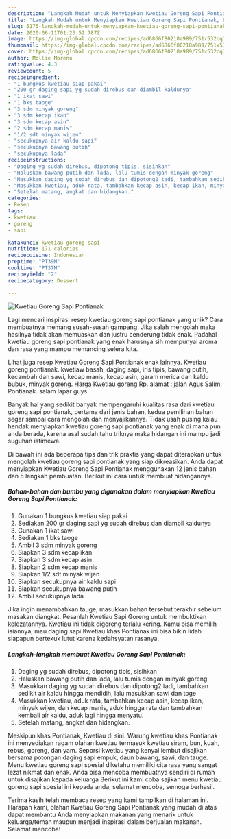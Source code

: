 ```yaml
---
description: "Langkah Mudah untuk Menyiapkan Kwetiau Goreng Sapi Pontianak, Bikin Ngiler"
title: "Langkah Mudah untuk Menyiapkan Kwetiau Goreng Sapi Pontianak, Bikin Ngiler"
slug: 5175-langkah-mudah-untuk-menyiapkan-kwetiau-goreng-sapi-pontianak-bikin-ngiler
date: 2020-06-11T01:23:52.787Z
image: https://img-global.cpcdn.com/recipes/ad6866f80218a989/751x532cq70/kwetiau-goreng-sapi-pontianak-foto-resep-utama.jpg
thumbnail: https://img-global.cpcdn.com/recipes/ad6866f80218a989/751x532cq70/kwetiau-goreng-sapi-pontianak-foto-resep-utama.jpg
cover: https://img-global.cpcdn.com/recipes/ad6866f80218a989/751x532cq70/kwetiau-goreng-sapi-pontianak-foto-resep-utama.jpg
author: Mollie Moreno
ratingvalue: 4.3
reviewcount: 5
recipeingredient:
- "1 bungkus kwetiau siap pakai"
- "200 gr daging sapi yg sudah direbus dan diambil kaldunya"
- "1 ikat sawi"
- "1 bks taoge"
- "3 sdm minyak goreng"
- "3 sdm kecap ikan"
- "3 sdm kecap asin"
- "2 sdm kecap manis"
- "1/2 sdt minyak wijen"
- "secukupnya air kaldu sapi"
- "secukupnya bawang putih"
- "secukupnya lada"
recipeinstructions:
- "Daging yg sudah direbus, dipotong tipis, sisihkan"
- "Haluskan bawang putih dan lada, lalu tumis dengan minyak goreng"
- "Masukkan daging yg sudah direbus dan dipotong2 tadi, tambahkan sedikit air kaldu hingga mendidih, lalu masukkan sawi dan toge"
- "Masukkan kwetiau, aduk rata, tambahkan kecap asin, kecap ikan, minyak wijen, dan kecap manis, aduk hingga rata dan tambahkan kembali air kaldu, aduk lagi hingga menyatu."
- "Setelah matang, angkat dan hidangkan."
categories:
- Resep
tags:
- kwetiau
- goreng
- sapi

katakunci: kwetiau goreng sapi 
nutrition: 171 calories
recipecuisine: Indonesian
preptime: "PT39M"
cooktime: "PT37M"
recipeyield: "2"
recipecategory: Dessert

---
```



![Kwetiau Goreng Sapi Pontianak](https://img-global.cpcdn.com/recipes/ad6866f80218a989/751x532cq70/kwetiau-goreng-sapi-pontianak-foto-resep-utama.jpg)

Lagi mencari inspirasi resep kwetiau goreng sapi pontianak yang unik? Cara membuatnya memang susah-susah gampang. Jika salah mengolah maka hasilnya tidak akan memuaskan dan justru cenderung tidak enak. Padahal kwetiau goreng sapi pontianak yang enak harusnya sih mempunyai aroma dan rasa yang mampu memancing selera kita.

Lihat juga resep Kwetiau Goreng Sapi Pontianak enak lainnya. Kwetiau goreng pontianak. kwetiaw basah, daging sapi, iris tipis, bawang putih, kecambah dan sawi, kecap manis, kecap asin, garam merica dan kaldu bubuk, minyak goreng. Harga Kwetiau goreng Rp. alamat : jalan Agus Salim, Pontianak. salam lapar guys.

Banyak hal yang sedikit banyak mempengaruhi kualitas rasa dari kwetiau goreng sapi pontianak, pertama dari jenis bahan, kedua pemilihan bahan segar sampai cara mengolah dan menyajikannya. Tidak usah pusing kalau hendak menyiapkan kwetiau goreng sapi pontianak yang enak di mana pun anda berada, karena asal sudah tahu triknya maka hidangan ini mampu jadi suguhan istimewa.


Di bawah ini ada beberapa tips dan trik praktis yang dapat diterapkan untuk mengolah kwetiau goreng sapi pontianak yang siap dikreasikan. Anda dapat menyiapkan Kwetiau Goreng Sapi Pontianak menggunakan 12 jenis bahan dan 5 langkah pembuatan. Berikut ini cara untuk membuat hidangannya.

<!--inarticleads1-->

##### Bahan-bahan dan bumbu yang digunakan dalam menyiapkan Kwetiau Goreng Sapi Pontianak:

1. Gunakan 1 bungkus kwetiau siap pakai
1. Sediakan 200 gr daging sapi yg sudah direbus dan diambil kaldunya
1. Gunakan 1 ikat sawi
1. Sediakan 1 bks taoge
1. Ambil 3 sdm minyak goreng
1. Siapkan 3 sdm kecap ikan
1. Siapkan 3 sdm kecap asin
1. Siapkan 2 sdm kecap manis
1. Siapkan 1/2 sdt minyak wijen
1. Siapkan secukupnya air kaldu sapi
1. Siapkan secukupnya bawang putih
1. Ambil secukupnya lada


Jika ingin menambahkan tauge, masukkan bahan tersebut terakhir sebelum masakan diangkat. Pesanlah Kwetiau Sapi Goreng untuk membuktikan kelezatannya. Kwetiau ini tidak digoreng terlalu kering. Kamu bisa memilih isiannya, mau daging sapi Kwetiau khas Pontianak ini bisa bikin lidah siapapun bertekuk lutut karena kedahsyatan rasanya. 

<!--inarticleads2-->

##### Langkah-langkah membuat Kwetiau Goreng Sapi Pontianak:

1. Daging yg sudah direbus, dipotong tipis, sisihkan
1. Haluskan bawang putih dan lada, lalu tumis dengan minyak goreng
1. Masukkan daging yg sudah direbus dan dipotong2 tadi, tambahkan sedikit air kaldu hingga mendidih, lalu masukkan sawi dan toge
1. Masukkan kwetiau, aduk rata, tambahkan kecap asin, kecap ikan, minyak wijen, dan kecap manis, aduk hingga rata dan tambahkan kembali air kaldu, aduk lagi hingga menyatu.
1. Setelah matang, angkat dan hidangkan.


Meskipun khas Pontianak, Kwetiau di sini. Warung kwetiau khas Pontianak ini menyediakan ragam olahan kwetiau termasuk kwetiau siram, bun, kuah, rebus, goreng, dan yam. Seporsi kwetiau yang kenyal lembut disajikan bersama potongan daging sapi empuk, daun bawang, sawi, dan tauge. Menu kwetiau goreng sapi spesial diketahu memiliki cita rasa yang sangat lezat nikmat dan enak. Anda bisa mencoba membuatnya sendiri di rumah untuk disajikan kepada keluarga Berikut ini kami coba sajikan menu kwetiau goreng sapi spesial ini kepada anda, selamat mencoba, semoga berhasil. 

Terima kasih telah membaca resep yang kami tampilkan di halaman ini. Harapan kami, olahan Kwetiau Goreng Sapi Pontianak yang mudah di atas dapat membantu Anda menyiapkan makanan yang menarik untuk keluarga/teman maupun menjadi inspirasi dalam berjualan makanan. Selamat mencoba!
